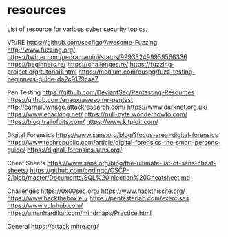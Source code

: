 # resources
List of resource for various cyber security topics.

VR/RE
https://github.com/secfigo/Awesome-Fuzzing
http://www.fuzzing.org/
https://twitter.com/pedramamini/status/999332499959566336
https://beginners.re/
https://challenges.re/
https://fuzzing-project.org/tutorial1.html
https://medium.com/ouspg/fuzz-testing-beginners-guide-da2c9179caa7

Pen Testing
https://github.com/DeviantSec/Pentesting-Resources
https://github.com/enaqx/awesome-pentest
http://carnal0wnage.attackresearch.com/
https://www.darknet.org.uk/
https://www.ehacking.net/
https://null-byte.wonderhowto.com/
https://blog.trailofbits.com/
https://www.kitploit.com/

Digital Forensics
https://www.sans.org/blog/?focus-area=digital-forensics
https://www.techrepublic.com/article/digital-forensics-the-smart-persons-guide/
https://digital-forensics.sans.org/

Cheat Sheets
https://www.sans.org/blog/the-ultimate-list-of-sans-cheat-sheets/
https://github.com/codingo/OSCP-2/blob/master/Documents/SQL%20Injection%20Cheatsheet.md

Challenges
https://0x00sec.org/
https://www.hackthissite.org/
https://www.hackthebox.eu/
https://pentesterlab.com/exercises
https://www.vulnhub.com/
https://amanhardikar.com/mindmaps/Practice.html

General
https://attack.mitre.org/
